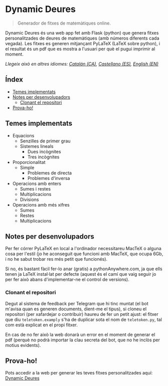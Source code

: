 # Dynamic Deures

> Generador de fitxes de matemàtiques online.

Dynamic Deures és una web app fet amb Flask (python) que genera fitxes personalitzades de deures de matemàtiques (amb números diferents cada vegada).
Les fitxes es generen mitjançant PyLaTeX (LaTeX sobre python), i el resultat és un pdf que es mostra a l'usuari per què el pugui imprimir al moment.

_Llegeix això en altres idiomes: [Catalán (CA)](README.md), [Castellano (ES)](README.es.md), [English (EN)](README.en.md)_
## Índex
- [Temes implementats](#temes-implementats)
- [Notes per desenvolupadors](#notes-per-desenvolupadors)
  - [Clonant el repositori](#clonant-el-repositori)
- [Prova-ho!](#prova-ho)

## Temes implementats
- Equacions
  - Senzilles de primer grau
  - Sistemes lineals
    - Dues incògnites
    - Tres incògnites
- Proporcionalitat
  - Simple
    - Problemes de directa
    - Problemes d'inversa
- Operacions amb enters
  - Sumes i restes
  - Multiplicacions
  - Divisions
- Operacions amb més xifres
  - Sumes
  - Restes
  - Multiplicacions

## Notes per desenvolupadors
Per fer córrer PyLaTeX en local a l'ordinador necessitareu MacTeX o alguna cosa per l'estil (jo he aconseguit que funcioni amb MacTeX, que ocupa 6Gb, i no he sabut trobar res més petit que funcionés).

Si no, és bastant fàcil fer-lo anar (gratis) a pythonAnywhere.com, ja que ells tenen ja LaTeX instal·lat per defecte (aquest és el camí que vaig seguir jo per fer això abans d'implementar-ne el control de versions).

### Clonant el repositori
Degut al sistema de feedback per Telegram que hi tinc muntat (el bot m'avisa quan es generen documents, dient-me el tipus), si cloneu el repositori (per xafardejar o contribuir) haureu de fer un petit ajust: el fitxer que diu `teletoken.examply` s'ha de duplicar sota el nom de `teletoken.py`, tal com està explicat en el propi fitxer.

En cas de no fer això la web donarà un error en el moment de generar el pdf (perquè no podrà importar la clau secreta del bot, que no he inclòs per motius evidents).

## Prova-ho!
Pots accedir a la web per generar les teves fitxes personalitzades aquí: [Dynamic Deures](http://bit.ly/DynamicDeures)

